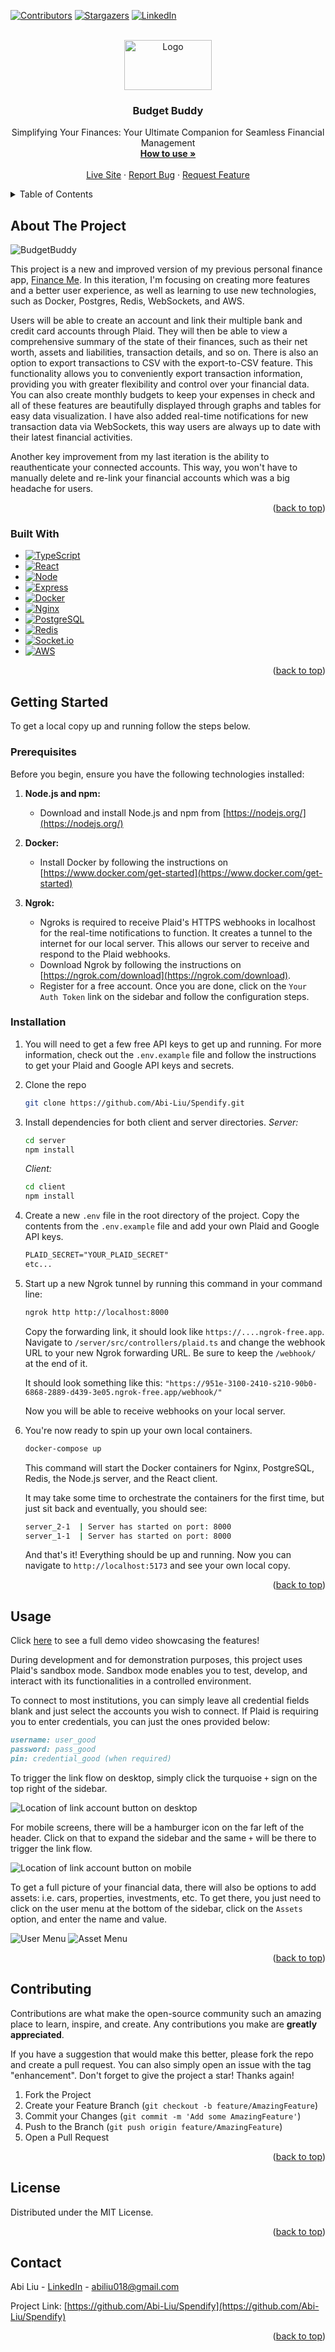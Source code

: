 <!-- Improved compatibility of back to top link: See: https://github.com/othneildrew/Best-README-Template/pull/73 -->

<a name="readme-top"></a>

<!--
*** Thanks for checking out the Best-README-Template. If you have a suggestion
*** that would make this better, please fork the repo and create a pull request
*** or simply open an issue with the tag "enhancement".
*** Don't forget to give the project a star!
*** Thanks again! Now go create something AMAZING! :D
-->

<!-- PROJECT SHIELDS -->
<!--
*** I'm using markdown "reference style" links for readability.
*** Reference links are enclosed in brackets [ ] instead of parentheses ( ).
*** See the bottom of this document for the declaration of the reference variables
*** for contributors-url, forks-url, etc. This is an optional, concise syntax you may use.
*** https://www.markdownguide.org/basic-syntax/#reference-style-links
-->

[![Contributors][contributors-shield]][contributors-url]
[![Stargazers][stars-shield]][stars-url]
[![LinkedIn][linkedin-shield]][linkedin-url]

<!-- PROJECT LOGO -->
<br />
<div align="center">
  <a href="https://github.com/Abi-Liu/Spendify">
    <img src="client/src/assets/FullLogo.png" alt="Logo" width="140" height="80">
  </a>

<h3 align="center">Budget Buddy</h3>

  <p align="center">
    Simplifying Your Finances: Your Ultimate Companion for Seamless Financial Management
    <br />
    <a href="#usage"><strong>How to use »</strong></a>
    <br />
    <br />
    <a href="https://www.bbapi.online">Live Site</a>
    ·
    <a href="https://github.com/Abi-Liu/Spendify/issues">Report Bug</a>
    ·
    <a href="https://github.com/Abi-Liu/Spendify/issues">Request Feature</a>
  </p>
</div>

<!-- TABLE OF CONTENTS -->
<details>
  <summary>Table of Contents</summary>
  <ol>
    <li>
      <a href="#about-the-project">About The Project</a>
      <ul>
        <li><a href="#built-with">Built With</a></li>
      </ul>
    </li>
    <li>
      <a href="#getting-started">Getting Started</a>
      <ul>
        <li><a href="#prerequisites">Prerequisites</a></li>
        <li><a href="#installation">Installation</a></li>
      </ul>
    </li>
    <li><a href="#usage">Usage</a></li>
    <li><a href="#contributing">Contributing</a></li>
    <li><a href="#license">License</a></li>
    <li><a href="#contact">Contact</a></li>
  </ol>
</details>

<!-- ABOUT THE PROJECT -->

## About The Project

![BudgetBuddy](demo/homepage.png)

This project is a new and improved version of my previous personal finance app, [Finance Me](https://github.com/Abi-Liu/Finance-Me). In this iteration, I'm focusing on creating more features and a better user experience, as well as learning to use new technologies, such as Docker, Postgres, Redis, WebSockets, and AWS.

Users will be able to create an account and link their multiple bank and credit card accounts through Plaid. They will then be able to view a comprehensive summary of the state of their finances, such as their net worth, assets and liabilities, transaction details, and so on. There is also an option to export transactions to CSV with the export-to-CSV feature. This functionality allows you to conveniently export transaction information, providing you with greater flexibility and control over your financial data. You can also create monthly budgets to keep your expenses in check and all of these features are beautifully displayed through graphs and tables for easy data visualization. I have also added real-time notifications for new transaction data via WebSockets, this way users are always up to date with their latest financial activities.

Another key improvement from my last iteration is the ability to reauthenticate your connected accounts. This way, you won't have to manually delete and re-link your financial accounts which was a big headache for users.

<p align="right">(<a href="#readme-top">back to top</a>)</p>

### Built With

- [![TypeScript][typescript]][typescript-url]
- [![React][React.js]][React-url]
- [![Node][node.js]][node-url]
- [![Express][express]][express-url]
- [![Docker][docker]][docker-url]
- [![Nginx][nginx]][nginx-url]
- [![PostgreSQL][postgres]][postgres-url]
- [![Redis][redis]][redis-url]
- [![Socket.io][socketio]][socketio-url]
- [![AWS][aws]][aws-url]

<p align="right">(<a href="#readme-top">back to top</a>)</p>

<!-- GETTING STARTED -->

## Getting Started

To get a local copy up and running follow the steps below.

### Prerequisites

Before you begin, ensure you have the following technologies installed:

1. **Node.js and npm:**
   - Download and install Node.js and npm from [https://nodejs.org/](https://nodejs.org/)

2. **Docker:**
   - Install Docker by following the instructions on [https://www.docker.com/get-started](https://www.docker.com/get-started)
  
3. **Ngrok:**
   - Ngroks is required to receive Plaid's HTTPS webhooks in localhost for the real-time notifications to function. It creates a tunnel to the internet for our local server. This allows our server to receive and respond to the Plaid webhooks. 
   - Download Ngrok by following the instructions on [https://ngrok.com/download](https://ngrok.com/download).
   - Register for a free account. Once you are done, click on the `Your Auth Token` link on the sidebar and follow the configuration steps.

### Installation

1. You will need to get a few free API keys to get up and running. For more information, check out the `.env.example` file and follow the instructions to get your Plaid and Google API keys and secrets.
2. Clone the repo
   ```sh
   git clone https://github.com/Abi-Liu/Spendify.git
   ```
3. Install dependencies for both client and server directories.
   _Server:_

   ```sh
   cd server
   npm install
   ```

   _Client:_

   ```sh
   cd client
   npm install
   ```

4. Create a new `.env` file in the root directory of the project. Copy the contents from the `.env.example` file and add your own Plaid and Google API keys.
   ```md
   PLAID_SECRET="YOUR_PLAID_SECRET"
   etc...
   ```
5. Start up a new Ngrok tunnel by running this command in your command line:
   ```sh
   ngrok http http://localhost:8000
   ```

   Copy the forwarding link, it should look like `https://....ngrok-free.app`. Navigate to `/server/src/controllers/plaid.ts` and change the webhook URL to your new Ngrok forwarding URL. Be sure to keep the `/webhook/` at the end of it.

   It should look something like this: `"https://951e-3100-2410-s210-90b0-6868-2889-d439-3e05.ngrok-free.app/webhook/"`

   Now you will be able to receive webhooks on your local server.
   
6. You're now ready to spin up your own local containers.

   ```sh
   docker-compose up
   ```

   This command will start the Docker containers for Nginx, PostgreSQL, Redis, the Node.js server, and the React client.

   It may take some time to orchestrate the containers for the first time, but just sit back and eventually, you should see:

   ```sh
   server_2-1  | Server has started on port: 8000
   server_1-1  | Server has started on port: 8000
   ```

   And that's it! Everything should be up and running. Now you can navigate to `http://localhost:5173` and see your own local copy.

<p align="right">(<a href="#readme-top">back to top</a>)</p>

<!-- USAGE EXAMPLES -->

## Usage

Click [here](https://www.loom.com/share/5703cbedc11b47c9a163cb9ad16c3d2d?sid=1dfb840e-bc00-4bf2-9732-ee4549e12e91) to see a full demo video showcasing the features!

During development and for demonstration purposes, this project uses Plaid's sandbox mode. Sandbox mode enables you to test, develop, and interact with its functionalities in a controlled environment.

To connect to most institutions, you can simply leave all credential fields blank and just select the accounts you wish to connect. If Plaid is requiring you to enter credentials, you can just the ones provided below:

```md
username: user_good
password: pass_good
pin: credential_good (when required)
```

To trigger the link flow on desktop, simply click the turquoise `+` sign on the top right of the sidebar.

![Location of link account button on desktop](demo/link-account.png)

For mobile screens, there will be a hamburger icon on the far left of the header. Click on that to expand the sidebar and the same `+` will be there to trigger the link flow.

![Location of link account button on mobile](demo/mobile-link.png)

To get a full picture of your financial data, there will also be options to add assets: i.e. cars, properties, investments, etc. To get there, you just need to click on the user menu at the bottom of the sidebar, click on the `Assets` option, and enter the name and value.

![User Menu](demo/usermenu.png)
![Asset Menu](demo/assetmenu.png)
<p align="right">(<a href="#readme-top">back to top</a>)</p>

<!-- ROADMAP -->

<!-- ## Roadmap

- [ ] Feature 1
- [ ] Feature 2
- [ ] Feature 3
  - [ ] Nested Feature -->

<!-- See the [open issues](https://github.com/Abi-Liu/Spendify/issues) for a full list of proposed features (and known issues). -->

<!-- CONTRIBUTING -->

## Contributing

Contributions are what make the open-source community such an amazing place to learn, inspire, and create. Any contributions you make are **greatly appreciated**.

If you have a suggestion that would make this better, please fork the repo and create a pull request. You can also simply open an issue with the tag "enhancement".
Don't forget to give the project a star! Thanks again!

1. Fork the Project
2. Create your Feature Branch (`git checkout -b feature/AmazingFeature`)
3. Commit your Changes (`git commit -m 'Add some AmazingFeature'`)
4. Push to the Branch (`git push origin feature/AmazingFeature`)
5. Open a Pull Request

<p align="right">(<a href="#readme-top">back to top</a>)</p>

<!-- LICENSE -->

## License

Distributed under the MIT License.

<p align="right">(<a href="#readme-top">back to top</a>)</p>

<!-- CONTACT -->

## Contact

Abi Liu - [LinkedIn](https://www.linkedin.com/in/abiliu/) - abiliu018@gmail.com

Project Link: [https://github.com/Abi-Liu/Spendify](https://github.com/Abi-Liu/Spendify)

<p align="right">(<a href="#readme-top">back to top</a>)</p>

<!-- MARKDOWN LINKS & IMAGES -->
<!-- https://www.markdownguide.org/basic-syntax/#reference-style-links -->

[contributors-shield]: https://img.shields.io/github/contributors/Abi-Liu/Spendify.svg?style=for-the-badge
[contributors-url]: https://github.com/Abi-Liu/Spendify/graphs/contributors
[forks-shield]: https://img.shields.io/github/forks/Abi-Liu/Spendify.svg?style=for-the-badge
[forks-url]: https://github.com/Abi-Liu/Spendify/network/members
[stars-shield]: https://img.shields.io/github/stars/Abi-Liu/Spendify.svg?style=for-the-badge
[stars-url]: https://github.com/Abi-Liu/Spendify/stargazers
[issues-shield]: https://img.shields.io/github/issues/Abi-Liu/Spendify.svg?style=for-the-badge
[issues-url]: https://github.com/Abi-Liu/Spendify/issues
[license-shield]: https://img.shields.io/github/license/Abi-Liu/Spendify.svg?style=for-the-badge
[license-url]: https://github.com/Abi-Liu/Spendify/blob/master/LICENSE.txt
[linkedin-shield]: https://img.shields.io/badge/-LinkedIn-black.svg?style=for-the-badge&logo=linkedin&colorB=555
[linkedin-url]: https://linkedin.com/in/abiliu
[product-screenshot]: images/screenshot.png
[React.js]: https://img.shields.io/badge/React-20232A?style=for-the-badge&logo=react&logoColor=61DAFB
[React-url]: https://reactjs.org/
[node.js]: https://img.shields.io/badge/Node.js-43853D?style=for-the-badge&logo=node.js&logoColor=white
[node-url]: https://nodejs.org/en
[express]: https://img.shields.io/badge/Express.js-404D59?style=for-the-badge
[express-url]: https://expressjs.com/
[docker]: https://img.shields.io/badge/Docker-2CA5E0?style=for-the-badge&logo=docker&logoColor=white
[docker-url]: https://www.docker.com/
[postgres]: https://img.shields.io/badge/PostgreSQL-316192?style=for-the-badge&logo=postgresql&logoColor=white
[postgres-url]: https://www.postgresql.org/
[redis]: https://img.shields.io/badge/redis-%23DD0031.svg?&style=for-the-badge&logo=redis&logoColor=white
[redis-url]: https://redis.io/
[socketio]: https://img.shields.io/badge/Socket.io-010101?&style=for-the-badge&logo=Socket.io&logoColor=white
[socketio-url]: https://socket.io/
[aws]: https://img.shields.io/badge/Amazon_AWS-FF9900?style=for-the-badge&logo=amazonaws&logoColor=white
[aws-url]: https://aws.amazon.com/
[nginx]: https://img.shields.io/badge/Nginx-009639?style=for-the-badge&logo=nginx&logoColor=white
[nginx-url]: https://www.nginx.com/
[typescript]: https://img.shields.io/badge/TypeScript-007ACC?style=for-the-badge&logo=typescript&logoColor=white
[typescript-url]: https://www.typescriptlang.org/
